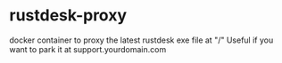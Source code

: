 # rustdesk-proxy
docker container to proxy the latest rustdesk exe file at "/" Useful if you want to park it at support.yourdomain.com
